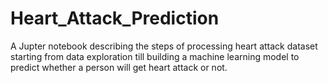 # Heart_Attack_Prediction

A Jupter notebook describing the steps of processing heart attack dataset starting from data exploration till building a machine learning model to predict whether a person will get heart attack or not.
